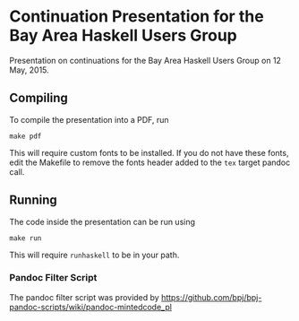 Continuation Presentation for the Bay Area Haskell Users Group
==============================================================

Presentation on continuations for the Bay Area Haskell Users Group on 12
May, 2015.


Compiling
---------

To compile the presentation into a PDF, run

    make pdf

This will require custom fonts to be installed. If you do not have these
fonts, edit the Makefile to remove the fonts header added to the `tex`
target pandoc call.


Running
-------

The code inside the presentation can be run using

    make run

This will require `runhaskell` to be in your path.


### Pandoc Filter Script

The pandoc filter script was provided by https://github.com/bpj/bpj-pandoc-scripts/wiki/pandoc-mintedcode_pl
